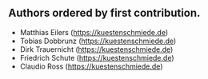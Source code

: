 ## Authors ordered by first contribution.

- Matthias Eilers (https://kuestenschmiede.de)
- Tobias Dobbrunz (https://kuestenschmiede.de)
- Dirk Trauernicht (https://kuestenschmiede.de)
- Friedrich Schute (https://kuestenschmiede.de)
- Claudio Ross (https://kuestenschmiede.de)
